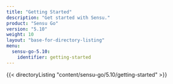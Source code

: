 ```yaml
---
title: "Getting Started"
description: "Get started with Sensu."
product: "Sensu Go"
version: "5.10"
weight: 10
layout: "base-for-directory-listing"
menu:
  sensu-go-5.10:
    identifier: getting-started
---
```


{{< directoryListing "content/sensu-go/5.10/getting-started" >}}
